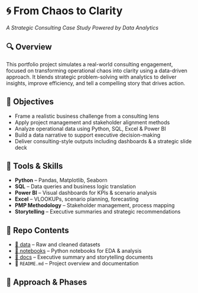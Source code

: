 # 🌀 From Chaos to Clarity  
*A Strategic Consulting Case Study Powered by Data Analytics*

## 🔍 Overview  
This portfolio project simulates a real-world consulting engagement, focused on transforming operational chaos into clarity using a data-driven approach. It blends strategic problem-solving with analytics to deliver insights, improve efficiency, and tell a compelling story that drives action.

## 🎯 Objectives  
- Frame a realistic business challenge from a consulting lens  
- Apply project management and stakeholder alignment methods  
- Analyze operational data using Python, SQL, Excel & Power BI  
- Build a data narrative to support executive decision-making  
- Deliver consulting-style outputs including dashboards & a strategic slide deck

## 🧰 Tools & Skills  
- **Python** – Pandas, Matplotlib, Seaborn  
- **SQL** – Data queries and business logic translation  
- **Power BI** – Visual dashboards for KPIs & scenario analysis  
- **Excel** – VLOOKUPs, scenario planning, forecasting  
- **PMP Methodology** – Stakeholder management, process mapping  
- **Storytelling** – Executive summaries and strategic recommendations

## 📂 Repo Contents  
- [📂 data](./data/) – Raw and cleaned datasets  
- [📂 notebooks](./notebooks/) – Python notebooks for EDA & analysis  
- [📂 docs](./docs/) – Executive summary and storytelling documents  
- 📄 `README.md` – Project overview and documentation

## 🧭 Approach & Phases  
